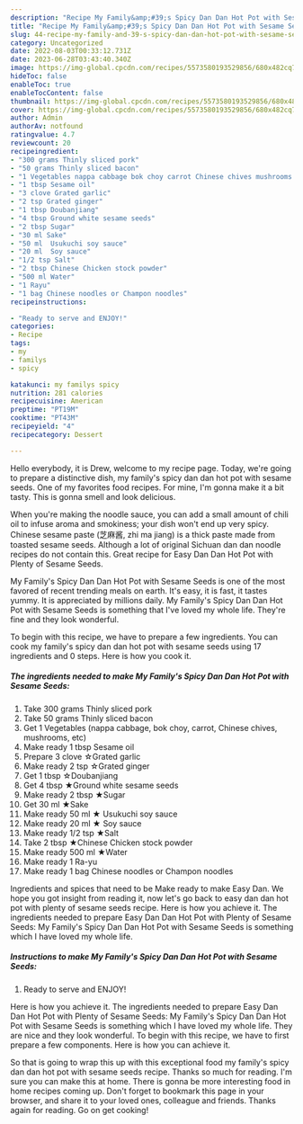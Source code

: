 ```yaml
---
description: "Recipe My Family&amp;#39;s Spicy Dan Dan Hot Pot with Sesame Seeds yang Delicious"
title: "Recipe My Family&amp;#39;s Spicy Dan Dan Hot Pot with Sesame Seeds yang Delicious"
slug: 44-recipe-my-family-and-39-s-spicy-dan-dan-hot-pot-with-sesame-seeds-yang-delicious
category: Uncategorized
date: 2022-08-03T00:33:12.731Z
date: 2023-06-28T03:43:40.340Z
image: https://img-global.cpcdn.com/recipes/5573580193529856/680x482cq70/my-familys-spicy-dan-dan-hot-pot-with-sesame-seeds-recipe-main-photo.jpg
hideToc: false
enableToc: true
enableTocContent: false
thumbnail: https://img-global.cpcdn.com/recipes/5573580193529856/680x482cq70/my-familys-spicy-dan-dan-hot-pot-with-sesame-seeds-recipe-main-photo.jpg
cover: https://img-global.cpcdn.com/recipes/5573580193529856/680x482cq70/my-familys-spicy-dan-dan-hot-pot-with-sesame-seeds-recipe-main-photo.jpg
author: Admin
authorAv: notfound
ratingvalue: 4.7
reviewcount: 20
recipeingredient:
- "300 grams Thinly sliced pork"
- "50 grams Thinly sliced bacon"
- "1 Vegetables nappa cabbage bok choy carrot Chinese chives mushrooms etc"
- "1 tbsp Sesame oil"
- "3 clove Grated garlic"
- "2 tsp Grated ginger"
- "1 tbsp Doubanjiang"
- "4 tbsp Ground white sesame seeds"
- "2 tbsp Sugar"
- "30 ml Sake"
- "50 ml  Usukuchi soy sauce"
- "20 ml  Soy sauce"
- "1/2 tsp Salt"
- "2 tbsp Chinese Chicken stock powder"
- "500 ml Water"
- "1 Rayu"
- "1 bag Chinese noodles or Champon noodles"
recipeinstructions:

- "Ready to serve and ENJOY!"
categories:
- Recipe
tags:
- my
- familys
- spicy

katakunci: my familys spicy 
nutrition: 281 calories
recipecuisine: American
preptime: "PT19M"
cooktime: "PT43M"
recipeyield: "4"
recipecategory: Dessert

---
```



Hello everybody, it is Drew, welcome to my recipe page. Today, we're going to prepare a distinctive dish, my family&#39;s spicy dan dan hot pot with sesame seeds. One of my favorites food recipes. For mine, I'm gonna make it a bit tasty. This is gonna smell and look delicious.

When you&#39;re making the noodle sauce, you can add a small amount of chili oil to infuse aroma and smokiness; your dish won&#39;t end up very spicy. Chinese sesame paste (芝麻酱, zhi ma jiang) is a thick paste made from toasted sesame seeds. Although a lot of original Sichuan dan dan noodle recipes do not contain this. Great recipe for Easy Dan Dan Hot Pot with Plenty of Sesame Seeds.

My Family&#39;s Spicy Dan Dan Hot Pot with Sesame Seeds is one of the most favored of recent trending meals on earth. It's easy, it is fast, it tastes yummy. It is appreciated by millions daily. My Family&#39;s Spicy Dan Dan Hot Pot with Sesame Seeds is something that I've loved my whole life. They're fine and they look wonderful.


To begin with this recipe, we have to prepare a few ingredients. You can cook my family&#39;s spicy dan dan hot pot with sesame seeds using 17 ingredients and 0 steps. Here is how you cook it.

<!--inarticleads1-->

##### The ingredients needed to make My Family&#39;s Spicy Dan Dan Hot Pot with Sesame Seeds:

1. Take 300 grams Thinly sliced pork
1. Take 50 grams Thinly sliced bacon
1. Get 1 Vegetables (nappa cabbage, bok choy, carrot, Chinese chives, mushrooms, etc)
1. Make ready 1 tbsp Sesame oil
1. Prepare 3 clove ☆Grated garlic
1. Make ready 2 tsp ☆Grated ginger
1. Get 1 tbsp ☆Doubanjiang
1. Get 4 tbsp ★Ground white sesame seeds
1. Make ready 2 tbsp ★Sugar
1. Get 30 ml ★Sake
1. Make ready 50 ml ★ Usukuchi soy sauce
1. Make ready 20 ml ★ Soy sauce
1. Make ready 1/2 tsp ★Salt
1. Take 2 tbsp ★Chinese Chicken stock powder
1. Make ready 500 ml ★Water
1. Make ready 1 Ra-yu
1. Make ready 1 bag Chinese noodles or Champon noodles


Ingredients and spices that need to be Make ready to make Easy Dan. We hope you got insight from reading it, now let&#39;s go back to easy dan dan hot pot with plenty of sesame seeds recipe. Here is how you achieve it. The ingredients needed to prepare Easy Dan Dan Hot Pot with Plenty of Sesame Seeds: My Family&#39;s Spicy Dan Dan Hot Pot with Sesame Seeds is something which I have loved my whole life. 

<!--inarticleads2-->

##### Instructions to make My Family&#39;s Spicy Dan Dan Hot Pot with Sesame Seeds:


1. Ready to serve and ENJOY!

Here is how you achieve it. The ingredients needed to prepare Easy Dan Dan Hot Pot with Plenty of Sesame Seeds: My Family&#39;s Spicy Dan Dan Hot Pot with Sesame Seeds is something which I have loved my whole life. They are nice and they look wonderful. To begin with this recipe, we have to first prepare a few components. Here is how you can achieve it. 

So that is going to wrap this up with this exceptional food my family&#39;s spicy dan dan hot pot with sesame seeds recipe. Thanks so much for reading. I'm sure you can make this at home. There is gonna be more interesting food in home recipes coming up. Don't forget to bookmark this page in your browser, and share it to your loved ones, colleague and friends. Thanks again for reading. Go on get cooking!
